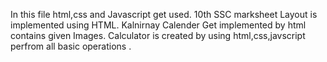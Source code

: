 In this file html,css and Javascript get used.
10th SSC marksheet Layout is implemented using HTML.
Kalnirnay Calender Get implemented by html contains given Images.
Calculator is created by using html,css,javscript perfrom all basic operations .
